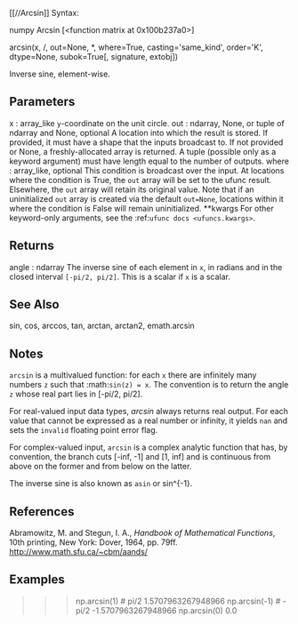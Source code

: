[[//Arcsin]]
Syntax:

  numpy Arcsin [<function matrix at 0x100b237a0>]

arcsin(x, /, out=None, *, where=True, casting='same_kind', order='K', dtype=None, subok=True[, signature, extobj])

Inverse sine, element-wise.

Parameters
----------
x : array_like
    `y`-coordinate on the unit circle.
out : ndarray, None, or tuple of ndarray and None, optional
    A location into which the result is stored. If provided, it must have
    a shape that the inputs broadcast to. If not provided or None,
    a freshly-allocated array is returned. A tuple (possible only as a
    keyword argument) must have length equal to the number of outputs.
where : array_like, optional
    This condition is broadcast over the input. At locations where the
    condition is True, the `out` array will be set to the ufunc result.
    Elsewhere, the `out` array will retain its original value.
    Note that if an uninitialized `out` array is created via the default
    ``out=None``, locations within it where the condition is False will
    remain uninitialized.
**kwargs
    For other keyword-only arguments, see the
    :ref:`ufunc docs <ufuncs.kwargs>`.

Returns
-------
angle : ndarray
    The inverse sine of each element in `x`, in radians and in the
    closed interval ``[-pi/2, pi/2]``.
    This is a scalar if `x` is a scalar.

See Also
--------
sin, cos, arccos, tan, arctan, arctan2, emath.arcsin

Notes
-----
`arcsin` is a multivalued function: for each `x` there are infinitely
many numbers `z` such that :math:`sin(z) = x`.  The convention is to
return the angle `z` whose real part lies in [-pi/2, pi/2].

For real-valued input data types, *arcsin* always returns real output.
For each value that cannot be expressed as a real number or infinity,
it yields ``nan`` and sets the `invalid` floating point error flag.

For complex-valued input, `arcsin` is a complex analytic function that
has, by convention, the branch cuts [-inf, -1] and [1, inf]  and is
continuous from above on the former and from below on the latter.

The inverse sine is also known as `asin` or sin^{-1}.

References
----------
Abramowitz, M. and Stegun, I. A., *Handbook of Mathematical Functions*,
10th printing, New York: Dover, 1964, pp. 79ff.
http://www.math.sfu.ca/~cbm/aands/

Examples
--------
>>> np.arcsin(1)     # pi/2
1.5707963267948966
>>> np.arcsin(-1)    # -pi/2
-1.5707963267948966
>>> np.arcsin(0)
0.0